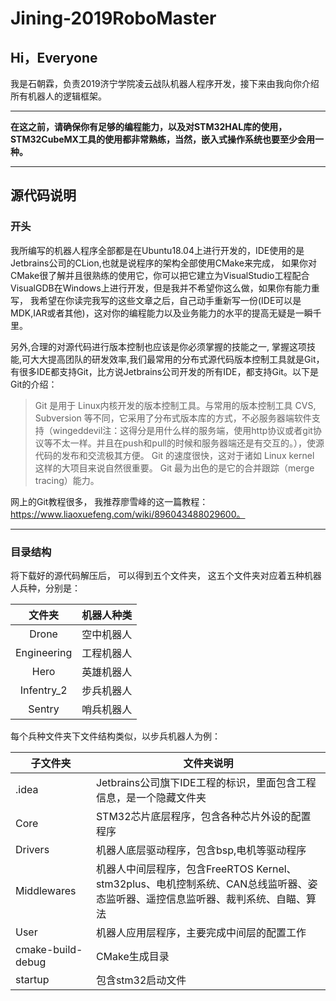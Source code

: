 # Jining-2019RoboMaster
## Hi，Everyone
我是石朝霖，负责2019济宁学院凌云战队机器人程序开发，接下来由我向你介绍所有机器人的逻辑框架。  
**********
**在这之前，请确保你有足够的编程能力，以及对STM32HAL库的使用，STM32CubeMX工具的使用都非常熟练，当然，嵌入式操作系统也要至少会用一种。**
**********
## 源代码说明
### 开头
我所编写的机器人程序全部都是在Ubuntu18.04上进行开发的，IDE使用的是Jetbrains公司的CLion,也就是说程序的架构全部使用CMake来完成，
如果你对CMake很了解并且很熟练的使用它，你可以把它建立为VisualStudio工程配合VisualGDB在Windows上进行开发，但是我并不希望你这么做，如果你有能力重写，
我希望在你读完我写的这些文章之后，自己动手重新写一份(IDE可以是MDK,IAR或者其他)，这对你的编程能力以及业务能力的水平的提高无疑是一瞬千里。

另外,合理的对源代码进行版本控制也应该是你必须掌握的技能之一, 掌握这项技能,可大大提高团队的研发效率,我们最常用的分布式源代码版本控制工具就是Git，有很多IDE都支持Git，比方说Jetbrains公司开发的所有IDE，都支持Git。以下是Git的介绍：
>Git 是用于 Linux内核开发的版本控制工具。与常用的版本控制工具 CVS, Subversion 等不同，它采用了分布式版本库的方式，不必服务器端软件支持（wingeddevil注：这得分是用什么样的服务端，使用http协议或者git协议等不太一样。并且在push和pull的时候和服务器端还是有交互的。），使源代码的发布和交流极其方便。 Git 的速度很快，这对于诸如 Linux kernel 这样的大项目来说自然很重要。 Git 最为出色的是它的合并跟踪（merge tracing）能力。

网上的Git教程很多， 我推荐廖雪峰的这一篇教程：https://www.liaoxuefeng.com/wiki/896043488029600。
**********
### 目录结构
将下载好的源代码解压后， 可以得到五个文件夹， 这五个文件夹对应着五种机器人兵种，分别是：

|文件夹|机器人种类|
|:-------------:|-------------|
|Drone|空中机器人|
|Engineering|工程机器人|
|Hero|英雄机器人|
|Infentry_2|步兵机器人|
|Sentry|哨兵机器人|

每个兵种文件夹下文件结构类似，以步兵机器人为例：

|子文件夹|文件夹说明|
|-------------|-------------|
|.idea|Jetbrains公司旗下IDE工程的标识，里面包含工程信息，是一个隐藏文件夹|
|Core|STM32芯片底层程序，包含各种芯片外设的配置程序|
|Drivers|机器人底层驱动程序，包含bsp,电机等驱动程序|
|Middlewares|机器人中间层程序，包含FreeRTOS Kernel、stm32plus、电机控制系统、CAN总线监听器、姿态监听器、遥控信息监听器、裁判系统、自瞄、算法|
|User|机器人应用层程序，主要完成中间层的配置工作|
|cmake-build-debug|CMake生成目录|
|startup|包含stm32启动文件|




